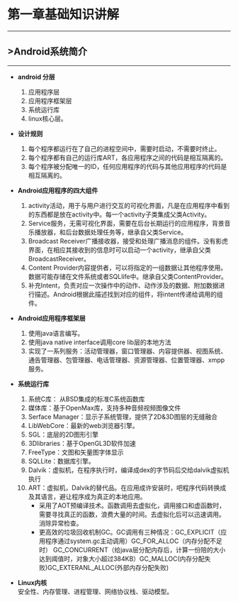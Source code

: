 # 第一章基础知识讲解

-----

## &gt;Android系统简介

-----

* **android 分层**  
	1. 应用程序层
	2. 应用程序框架层
	3. 系统运行库
	4. linux核心层。
* **设计规则**  
	1. 每个程序都运行在了自己的进程空间中，需要时启动，不需要时终止。
	2. 每个程序都有自己的运行库ART，各应用程序之间的代码是相互隔离的。
	3. 每个程序被分配唯一的ID，任何应用程序的代码与其他应用程序的代码是相互隔离的。

* **Android应用程序的四大组件**  
	1. activity活动，用于与用户进行交互的可视化界面，凡是在应用程序中看到的东西都是放在activity中。每一个activity子类集成父类Activity。
	2. Service服务，无需可视化界面，需要在后台长期运行的应用程序，背景音乐播放器，和后台数据处理任务等，继承自父类Service。
	3. Broadcast Receiver广播接收器，接受和处理广播消息的组件。没有影虎界面，在相应其接收到的信息时可以启动一个activity，继承自父类BroadcastReceiver。
	4. Content Provider内容提供者，可以将指定的一组数据让其他程序使用。数据可能存储在文件系统或者SQLlife中。继承自父类ContentProvider。
	5. 补充Intent，负责对应一次操作中的动作、动作涉及的数据、附加数据进行描述。Android根据此描述找到对应的组件，将intent传递给调用的组件。

* **Android应用程序框架层**  
	1. 使用java语言编写。
	2. 使用java native interface调用core lib层的本地方法
	3. 实现了一系列服务：活动管理器，窗口管理器、内容提供器、视图系统、通告管理器、包管理器、电话管理器、资源管理器、位置管理器、xmpp服务。

* **系统运行库**
	1. 系统C库： 从BSD集成的标准C系统函数库
	2. 媒体库：基于OpenMax库，支持多种音频视频图像文件
	3. Serface Manager：显示子系统管理，提供了2D&3D图层的无缝融合
	4. LibWebCore：最新的web浏览器引擎。
	5. SGL：底层的2D图形引擎
	6. 3Dlibraries：基于OpenGL3D软件加速
	7. FreeType：文图和矢量图字体显示
	8. SQLLite：数据库引擎。
	9. Dalvik：虚拟机，在程序执行时，编译成dex的字节码后交给dalvik虚拟机执行
	10. ART：虚拟机，Dalvik的替代品。在应用成许安装时，吧程序代码转换成及其语言，避让程序成为真正的本地应用。 
		- 采用了AOT预编译技术。函数调用去虚拟化，调用接口和虚函数时，需要寻找真正的函数，浪费大量的时间。去虚拟化后可以迅速调用。消除异常检查。
		- 更高效的垃圾回收机制GC。GC调用有三种情况：GC_EXPLICIT（应用程序通过system.gc主动调用）GC_FOR_ALLOC（内存分配不足时） GC_CONCURRENT（给java层分配内存后，计算一份陪的大小达到阈值时，对象大小超过384KB）GC_MALLOC(内存分配失败)GC_EXTERANL_ALLOC(外部内存分配失败)

* **Linux内核**  
	安全性、内存管理、进程管理、网络协议栈、驱动模型。